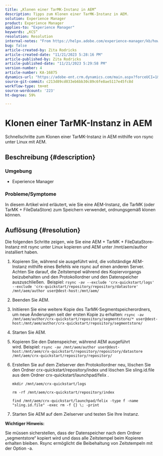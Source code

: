 ```yaml
---
title: „Klonen einer TarMK-Instanz in AEM“
description: Tipps zum Klonen einer TarMK-Instanz in AEM.
solution: Experience Manager
product: Experience Manager
applies-to: "Experience Manager"
keywords: „KCS“
resolution: Resolution
internal-notes: "From https://helpx.adobe.com/experience-manager/kb/how-to-clone-an-AEM-TarMK-instance-AEM.html"
bug: false
article-created-by: Zita Rodricks
article-created-date: "11/21/2023 5:28:16 PM"
article-published-by: Zita Rodricks
article-published-date: "11/21/2023 5:29:58 PM"
version-number: 4
article-number: KA-16875
dynamics-url: "https://adobe-ent.crm.dynamics.com/main.aspx?forceUCI=1&pagetype=entityrecord&etn=knowledgearticle&id=5cbc745a-9388-ee11-8179-6045bd006295"
source-git-commit: c213d89cd033eb6bb30c89c6fe8ae5117e45fc8d
workflow-type: tm+mt
source-wordcount: '223'
ht-degree: 59%

---
```


# Klonen einer TarMK-Instanz in AEM


Schnellschritte zum Klonen einer TarMK-Instanz in AEM mithilfe von rsync unter Linux mit AEM.

## Beschreibung {#description}


### <b>Umgebung</b>

- Experience Manager




### <b>Probleme/Symptome</b>

In diesem Artikel wird erläutert, wie Sie eine AEM-Instanz, die TarMK (oder TarMK + FileDataStore) zum Speichern verwendet, ordnungsgemäß klonen können.


## Auflösung {#resolution}


Die folgenden Schritte zeigen, wie Sie eine AEM + TarMK + FileDataStore-Instanz mit rsync unter Linux kopieren und AEM unter /mnt/aem/author installiert haben.

1. Kopieren Sie, während sie ausgeführt wird, die vollständige AEM-Instanz mithilfe eines Befehls wie rsync auf einen anderen Server.  Achten Sie darauf, die Zeitstempel während des Kopiervorgangs beizubehalten und den Protokollordner und den Datenspeicher auszuschließen.  Beispiel: `rsync -av --exclude 'crx-quickstart/logs' --exclude 'crx-quickstart/repository/repository/datastore' /mnt/aem/author user@dest-host:/mnt/aem/`
2. Beenden Sie AEM.
3. Initiieren Sie eine weitere Kopie des TarMK-Segmentspeicherordners, um neue Änderungen seit der ersten Kopie zu erhalten: `rsync -av /mnt/aem/author/crx-quickstart/repository/segmentstore/* user@dest-host:/mnt/aem/author/crx-quickstart/repository/segmentstore/`
4. Starten Sie AEM.
5. Kopieren Sie den Datenspeicher, während AEM ausgeführt wird. Beispiel: `rsync -av /mnt/aem/author user@dest-host:/mnt/aem/crx-quickstart/repository/repository/datastore /mnt/aem/crx-quickstart/repository/repository/`
6. Erstellen Sie auf dem Zielserver den Protokollordner neu, löschen Sie den Ordner crx-quickstart/repository/index und löschen Sie sling.id.file aus dem Ordner crx-quickstart/launchpad/felix .

   `mkdir /mnt/aem/crx-quickstart/logs`

   `rm -rf /mnt/aem/crx-quickstart/repository/index`

   `find /mnt/aem/crx-quickstart/launchpad/felix -type f -name "sling.id.file" -exec rm -f {} \; -print`
7. Starten Sie AEM auf dem Zielserver und testen Sie Ihre Instanz.


<b>Wichtiger Hinweis:</b>

Sie müssen sicherstellen, dass der Datenspeicher nach dem Ordner „segmentstore“ kopiert wird und dass alle Zeitstempel beim Kopieren erhalten bleiben. Rsync ermöglicht die Beibehaltung von Zeitstempeln mit der Option -a.
